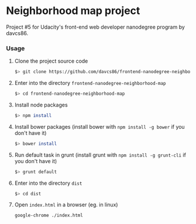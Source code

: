 # Neighborhood map project
Project #5 for Udacity's front-end web developer nanodegree program by davcs86.

### Usage

1. Clone the project source code

    ```bash
    $> git clone https://github.com/davcs86/frontend-nanodegree-neighborhood-map.git
    ```

1. Enter into the directory `frontend-nanodegree-neighborhood-map`

    ```bash
    $> cd frontend-nanodegree-neighborhood-map
    ```

1. Install node packages

    ```bash
    $> npm install
    ```

1. Install bower packages (install bower with `npm install -g bower` if you don't have it)

    ```bash
    $> bower install
    ```

1. Run default task in grunt (install grunt with `npm install -g grunt-cli` if you don't have it)

    ```bash
    $> grunt default
    ```

1. Enter into the directory `dist`

    ```bash
    $> cd dist
    ```

1. Open `index.html` in a browser (eg. in linux)
    ```
    google-chrome ./index.html
    ```
